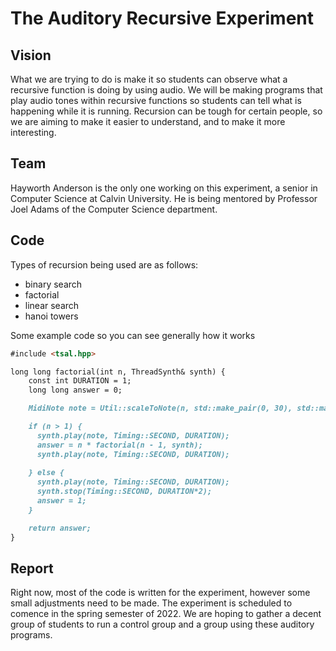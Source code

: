 # The Auditory Recursive Experiment 

## Vision

What we are trying to do is make it so students can observe what a recursive function is doing by using audio. We will be making programs that play audio tones within recursive functions so students can tell what is happening while it is running. Recursion can be tough for certain people, so we are aiming to make it easier to understand, and to make it more interesting. 

## Team

Hayworth Anderson is the only one working on this experiment, a senior in Computer Science at Calvin University. He is being mentored by Professor Joel Adams of the Computer Science department.  

## Code

Types of recursion being used are as follows:

- binary search
- factorial
- linear search
- hanoi towers

Some example code so you can see generally how it works
```markdown
#include <tsal.hpp>

long long factorial(int n, ThreadSynth& synth) {
    const int DURATION = 1;
    long long answer = 0;

    MidiNote note = Util::scaleToNote(n, std::make_pair(0, 30), std::make_pair(C4, C7));

    if (n > 1) {
      synth.play(note, Timing::SECOND, DURATION);
      answer = n * factorial(n - 1, synth);
      synth.play(note, Timing::SECOND, DURATION);
      
    } else {
      synth.play(note, Timing::SECOND, DURATION);
      synth.stop(Timing::SECOND, DURATION*2);
      answer = 1;
    }

    return answer;
}
```

## Report

Right now, most of the code is written for the experiment, however some small adjustments need to be made. The experiment is scheduled to comence in the spring semester of 2022. We are hoping to gather a decent group of students to run a control group and a group using these auditory programs. 
